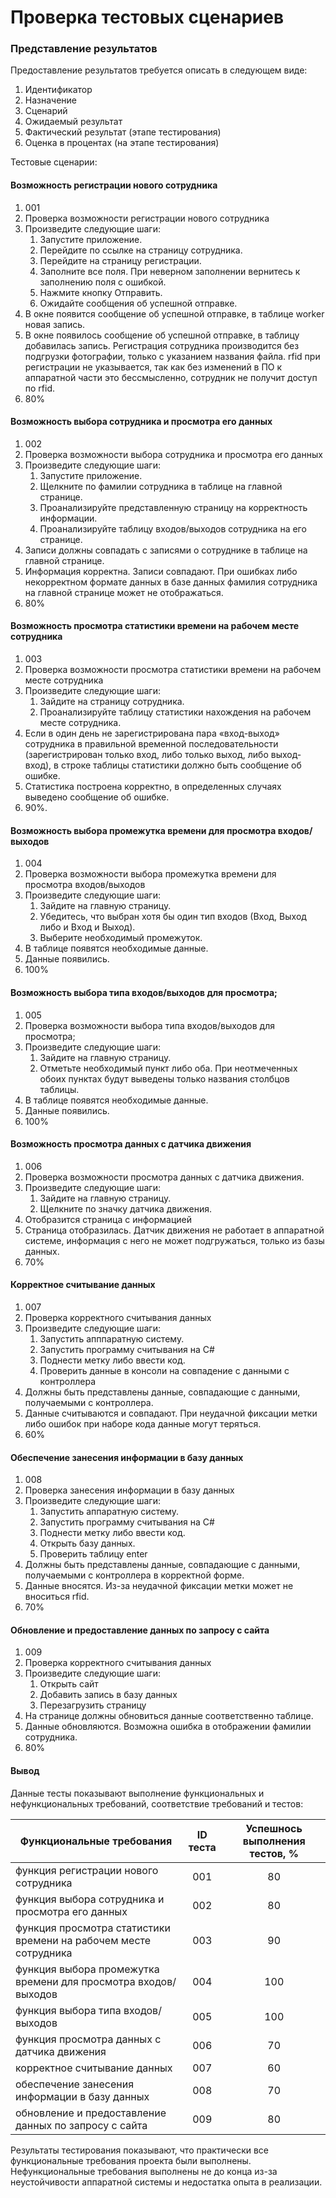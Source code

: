 # Проверка тестовых сценариев

### Представление результатов

Предоставление результатов требуется описать в следующем виде:

1. Идентификатор
2. Назначение 
3. Сценарий
4. Ожидаемый результат
5. Фактический результат (этапе тестирования)
6. Оценка в процентах (на этапе тестирования)

Тестовые сценарии:

#### Возможность регистрации нового сотрудника

1. 001
2. Проверка возможности регистрации нового сотрудника
3. Произведите следующие шаги:
    1. Запустите приложение.
    2. Перейдите по ссылке на страницу сотрудника.
    3. Перейдите на страницу регистрации.
    4. Заполните все поля. При неверном заполнении вернитесь к заполнению поля с ошибкой.
    5. Нажмите кнопку Отправить.
    6. Ожидайте сообщения об успешной отправке.
4. В окне появится сообщение об успешной отправке, в таблице worker новая запись.
5. В окне появилось сообщение об успешной отправке, в таблицу добавилась запись. Регистрация сотрудника производится без подгрузки фотографии, только с указанием названия файла. rfid при регистрации не указывается, так как без изменений в ПО к аппаратной части это бессмысленно, сотрудник не получит доступ по rfid.
6. 80%

#### Возможность выбора сотрудника и просмотра его данных

1. 002
2. Проверка возможности выбора сотрудника и просмотра его данных
3. Произведите следующие шаги:
    1. Запустите приложение.
    2. Щелкните по фамилии сотрудника в таблице на главной странице.
    3. Проанализируйте представленную страницу на корректность информации.
    4. Проанализируйте таблицу входов/выходов сотрудника на его странице.
4. Записи должны совпадать с записями о сотруднике в таблице на главной странице.
5. Информация корректна. Записи совпадают. При ошибках либо некорректном формате данных в базе данных фамилия сотрудника на главной странице может не отображаться.
6. 80%

#### Возможность просмотра статистики времени на рабочем месте сотрудника

1. 003
2. Проверка возможности просмотра статистики времени на рабочем месте сотрудника
3. Произведите следующие шаги:
    1. Зайдите на страницу сотрудника.
    2. Проанализируйте таблицу статистики нахождения на рабочем месте сотрудника.
4. Если в один день не зарегистрирована пара «вход-выход» сотрудника в правильной временной последовательности (зарегистрирован только вход, либо только выход, либо выход-вход), в строке таблицы статистики должно быть сообщение об ошибке.
5. Статистика построена корректно, в определенных случаях выведено сообщение об ошибке.
6. 90%.

#### Возможность выбора промежутка времени для просмотра входов/выходов

1. 004
2. Проверка возможности выбора промежутка времени для просмотра входов/выходов
3. Произведите следующие шаги:
    1. Зайдите на главную страницу.
    2. Убедитесь, что выбран хотя бы один тип входов (Вход, Выход либо и Вход и Выход).
    3. Выберите необходимый промежуток.
4. В таблице появятся необходимые данные.
5. Данные появились.
6. 100%

#### Возможность выбора типа входов/выходов для просмотра;

1. 005
2. Проверка возможности выбора типа входов/выходов для просмотра;
3. Произведите следующие шаги:
    1. Зайдите на главную страницу.
    2. Отметьте необходимый пункт либо оба. При неотмеченных обоих пунктах будут выведены только названия столбцов таблицы.
4. В таблице появятся необходимые данные.
5. Данные появились.
6. 100%

#### Возможность просмотра данных с датчика движения

1. 006
2. Проверка возможности просмотра данных с датчика движения.
3. Произведите следующие шаги:
    1. Зайдите на главную страницу.
    2. Щелкните по значку датчика движения.
4. Отобразится страница с информацией
5. Страница отобразилась. Датчик движения не работает в аппаратной системе, информация с него не может подгружаться, только из базы данных.
6. 70%

#### Корректное считывание данных

1. 007
2. Проверка корректного считывания данных
3. Произведите следующие шаги:
    1. Запустить апппаратную систему.
    2. Запустить программу считывания на C#
    3. Поднести метку либо ввести код.
    4. Проверить данные в консоли на совпадение с данными с контроллера
4. Должны быть представлены данные, совпадающие с данными, получаемыми с контроллера.
5. Данные считываются и совпадают. При неудачной фиксации метки либо ошибок при наборе кода данные могут теряться.
6. 60%

#### Обеспечение занесения информации в базу данных

1. 008
2. Проверка занесения информации в базу данных
3. Произведите следующие шаги:
    1. Запустить аппаратную систему.
    2. Запустить программу считывания на C#
    3. Поднести метку либо ввести код.
    4. Открыть базу данных.
    5. Проверить таблицу enter
4. Должны быть представлены данные, совпадающие с данными, получаемыми с контроллера в корректной форме.
5. Данные вносятся. Из-за неудачной фиксации метки может не вноситься rfid.
6. 70%

#### Обновление и предоставление данных по запросу с сайта

1. 009
2. Проверка корректного считывания данных
3. Произведите следующие шаги:
    1. Открыть сайт
    2. Добавить запись в базу данных
    3. Перезагрузить страницу
4. На странице должны обновиться данные соответственно таблице.
5. Данные обновляются. Возможна ошибка в отображении фамилии сотрудника.
6. 80%

#### Вывод

Данные тесты показывают выполнение функциональных и нефункциональных требований, соответствие требований и тестов:

| Функциональные требования                | ID теста | Успешнось выполнения тестов, % |
| ---------------------------------------- | :------: | :----------------------------: |
| функция регистрации нового сотрудника |    001    |    80    |
| функция выбора сотрудника и просмотра его данных |   002    |   80   |
| функция просмотра статистики времени на рабочем месте сотрудника  |   003    |   90   |
| функция выбора промежутка времени для просмотра входов/выходов |    004    |   100   |
| функция выбора типа входов/выходов |    005    |    100   |
| функция просмотра данных с датчика движения |    006    |    70   |
| корректное считывание данных |    007    |   60   |
| обеспечение занесения информации в базу данных |    008    |   70   |
| обновление и предоставление данных по запросу с сайта |    009    |   80   |

Результаты тестирования показывают, что практически все функциональные требования проекта были выполнены. Нефункциональные требования выполнены не до конца из-за неустойчивости аппаратной системы и недостатка опыта в реализации.